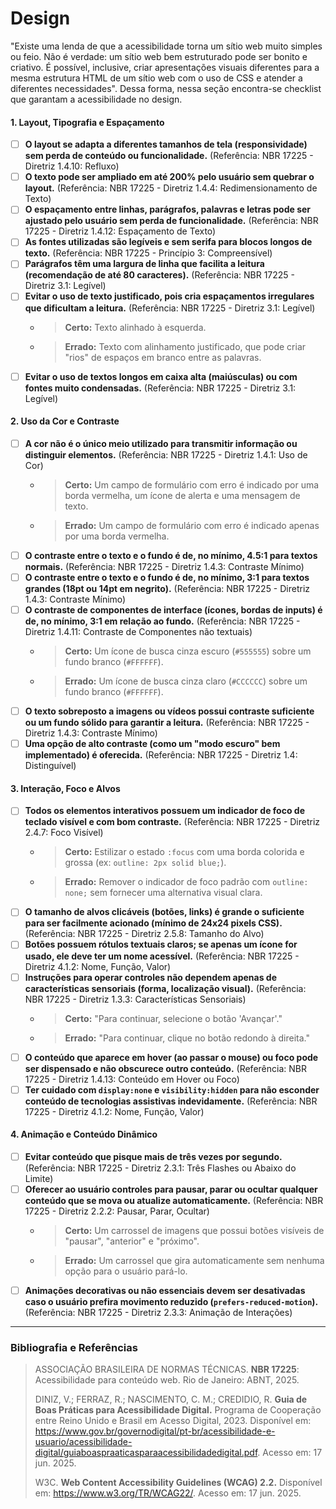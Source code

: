 # Design 

"Existe uma lenda de que a acessibilidade torna um sítio web muito simples ou feio. Não é verdade: um sítio web bem estruturado pode ser bonito e criativo. É possível, inclusive, criar apresentações visuais diferentes para a mesma estrutura HTML de um sítio web com o uso de CSS e atender a diferentes necessidades". Dessa forma, nessa seção encontra-se checklist que garantam a acessibilidade no design.

#### 1. Layout, Tipografia e Espaçamento

- [ ] **O layout se adapta a diferentes tamanhos de tela (responsividade) sem perda de conteúdo ou funcionalidade.** (Referência: NBR 17225 - Diretriz 1.4.10: Refluxo)
- [ ] **O texto pode ser ampliado em até 200% pelo usuário sem quebrar o layout.** (Referência: NBR 17225 - Diretriz 1.4.4: Redimensionamento de Texto)
- [ ] **O espaçamento entre linhas, parágrafos, palavras e letras pode ser ajustado pelo usuário sem perda de funcionalidade.** (Referência: NBR 17225 - Diretriz 1.4.12: Espaçamento de Texto)
- [ ] **As fontes utilizadas são legíveis e sem serifa para blocos longos de texto.** (Referência: NBR 17225 - Princípio 3: Compreensível)
- [ ] **Parágrafos têm uma largura de linha que facilita a leitura (recomendação de até 80 caracteres).** (Referência: NBR 17225 - Diretriz 3.1: Legível)
- [ ] **Evitar o uso de texto justificado, pois cria espaçamentos irregulares que dificultam a leitura.** (Referência: NBR 17225 - Diretriz 3.1: Legível)
    - > **Certo:** Texto alinhado à esquerda.
    - > **Errado:** Texto com alinhamento justificado, que pode criar "rios" de espaços em branco entre as palavras.
- [ ] **Evitar o uso de textos longos em caixa alta (maiúsculas) ou com fontes muito condensadas.** (Referência: NBR 17225 - Diretriz 3.1: Legível)

#### 2. Uso da Cor e Contraste

- [ ] **A cor não é o único meio utilizado para transmitir informação ou distinguir elementos.** (Referência: NBR 17225 - Diretriz 1.4.1: Uso de Cor)
    - > **Certo:** Um campo de formulário com erro é indicado por uma borda vermelha, um ícone de alerta e uma mensagem de texto.
    - > **Errado:** Um campo de formulário com erro é indicado apenas por uma borda vermelha.
- [ ] **O contraste entre o texto e o fundo é de, no mínimo, 4.5:1 para textos normais.** (Referência: NBR 17225 - Diretriz 1.4.3: Contraste Mínimo)
- [ ] **O contraste entre o texto e o fundo é de, no mínimo, 3:1 para textos grandes (18pt ou 14pt em negrito).** (Referência: NBR 17225 - Diretriz 1.4.3: Contraste Mínimo)
- [ ] **O contraste de componentes de interface (ícones, bordas de inputs) é de, no mínimo, 3:1 em relação ao fundo.** (Referência: NBR 17225 - Diretriz 1.4.11: Contraste de Componentes não textuais)
    - > **Certo:** Um ícone de busca cinza escuro (`#555555`) sobre um fundo branco (`#FFFFFF`).
    - > **Errado:** Um ícone de busca cinza claro (`#CCCCCC`) sobre um fundo branco (`#FFFFFF`).
- [ ] **O texto sobreposto a imagens ou vídeos possui contraste suficiente ou um fundo sólido para garantir a leitura.** (Referência: NBR 17225 - Diretriz 1.4.3: Contraste Mínimo)
- [ ] **Uma opção de alto contraste (como um "modo escuro" bem implementado) é oferecida.** (Referência: NBR 17225 - Diretriz 1.4: Distinguível)

#### 3. Interação, Foco e Alvos

- [ ] **Todos os elementos interativos possuem um indicador de foco de teclado visível e com bom contraste.** (Referência: NBR 17225 - Diretriz 2.4.7: Foco Visível)
    - > **Certo:** Estilizar o estado `:focus` com uma borda colorida e grossa (ex: `outline: 2px solid blue;`).
    - > **Errado:** Remover o indicador de foco padrão com `outline: none;` sem fornecer uma alternativa visual clara.
- [ ] **O tamanho de alvos clicáveis (botões, links) é grande o suficiente para ser facilmente acionado (mínimo de 24x24 pixels CSS).** (Referência: NBR 17225 - Diretriz 2.5.8: Tamanho do Alvo)
- [ ] **Botões possuem rótulos textuais claros; se apenas um ícone for usado, ele deve ter um nome acessível.** (Referência: NBR 17225 - Diretriz 4.1.2: Nome, Função, Valor)
- [ ] **Instruções para operar controles não dependem apenas de características sensoriais (forma, localização visual).** (Referência: NBR 17225 - Diretriz 1.3.3: Características Sensoriais)
    - > **Certo:** "Para continuar, selecione o botão 'Avançar'."
    - > **Errado:** "Para continuar, clique no botão redondo à direita."
- [ ] **O conteúdo que aparece em hover (ao passar o mouse) ou foco pode ser dispensado e não obscurece outro conteúdo.** (Referência: NBR 17225 - Diretriz 1.4.13: Conteúdo em Hover ou Foco)
- [ ] **Ter cuidado com `display:none` e `visibility:hidden` para não esconder conteúdo de tecnologias assistivas indevidamente.** (Referência: NBR 17225 - Diretriz 4.1.2: Nome, Função, Valor)

#### 4. Animação e Conteúdo Dinâmico

- [ ] **Evitar conteúdo que pisque mais de três vezes por segundo.** (Referência: NBR 17225 - Diretriz 2.3.1: Três Flashes ou Abaixo do Limite)
- [ ] **Oferecer ao usuário controles para pausar, parar ou ocultar qualquer conteúdo que se mova ou atualize automaticamente.** (Referência: NBR 17225 - Diretriz 2.2.2: Pausar, Parar, Ocultar)
    - > **Certo:** Um carrossel de imagens que possui botões visíveis de "pausar", "anterior" e "próximo".
    - > **Errado:** Um carrossel que gira automaticamente sem nenhuma opção para o usuário pará-lo.
- [ ] **Animações decorativas ou não essenciais devem ser desativadas caso o usuário prefira movimento reduzido (`prefers-reduced-motion`).** (Referência: NBR 17225 - Diretriz 2.3.3: Animação de Interações)

---
### Bibliografia e Referências

> ASSOCIAÇÃO BRASILEIRA DE NORMAS TÉCNICAS. **NBR 17225**: Acessibilidade para conteúdo web. Rio de Janeiro: ABNT, 2025.
>
> DINIZ, V.; FERRAZ, R.; NASCIMENTO, C. M.; CREDIDIO, R. **Guia de Boas Práticas para Acessibilidade Digital.** Programa de Cooperação entre Reino Unido e Brasil em Acesso Digital, 2023. Disponível em: https://www.gov.br/governodigital/pt-br/acessibilidade-e-usuario/acessibilidade-digital/guiaboaspraaticasparaacessibilidadedigital.pdf. Acesso em: 17 jun. 2025.
>
> W3C. **Web Content Accessibility Guidelines (WCAG) 2.2.** Disponível em: https://www.w3.org/TR/WCAG22/. Acesso em: 17 jun. 2025.